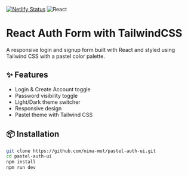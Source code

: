 [![Netlify Status](https://api.netlify.com/api/v1/badges/1c357265-dfb8-472f-a130-e6c731cfc6a1/deploy-status)](https://app.netlify.com/sites/hyperpastelui/deploys) ![React](https://img.shields.io/badge/React-19.1.0-blue?logo=react)

# React Auth Form with TailwindCSS

A responsive login and signup form built with React and styled using Tailwind CSS with a pastel color palette.

## ✨ Features
- Login & Create Account toggle
- Password visibility toggle
- Light/Dark theme switcher
- Responsive design
- Pastel theme with Tailwind CSS

## 📦 Installation

```bash
git clone https://github.com/nima-mot/pastel-auth-ui.git
cd pastel-auth-ui
npm install
npm run dev
